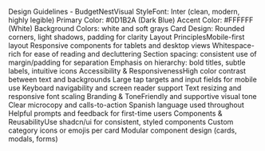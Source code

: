 Design Guidelines - BudgetNestVisual StyleFont: Inter (clean, modern, highly legible)
Primary Color: #0D1B2A (Dark Blue)
Accent Color: #FFFFFF (White)
Background Colors: white and soft grays
Card Design: Rounded corners, light shadows, padding for clarity
Layout PrinciplesMobile-first layout
Responsive components for tablets and desktop views
Whitespace-rich for ease of reading and decluttering
Section spacing: consistent use of margin/padding for separation
Emphasis on hierarchy: bold titles, subtle labels, intuitive icons
Accessibility & ResponsivenessHigh color contrast between text and backgrounds
Large tap targets and input fields for mobile use
Keyboard navigability and screen reader support
Text resizing and responsive font scaling
Branding & ToneFriendly and supportive visual tone
Clear microcopy and calls-to-action
Spanish language used throughout
Helpful prompts and feedback for first-time users
Components & ReusabilityUse shadcn/ui for consistent, styled components
Custom category icons or emojis per card
Modular component design (cards, modals, forms)

